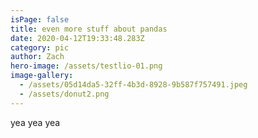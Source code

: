 ```yaml
---
isPage: false
title: even more stuff about pandas
date: 2020-04-12T19:33:48.283Z
category: pic
author: Zach
hero-image: /assets/testlio-01.png
image-gallery:
  - /assets/05d14da5-32ff-4b3d-8928-9b587f757491.jpeg
  - /assets/donut2.png
---
```

yea yea yea